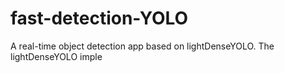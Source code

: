 # fast-detection-YOLO

A real-time object detection app based on lightDenseYOLO. The lightDenseYOLO imple